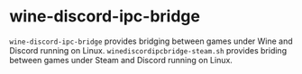 # wine-discord-ipc-bridge

`wine-discord-ipc-bridge` provides bridging between games under Wine and
Discord running on Linux.
`winediscordipcbridge-steam.sh` provides briding between games under Steam and Discord running on Linux. 
